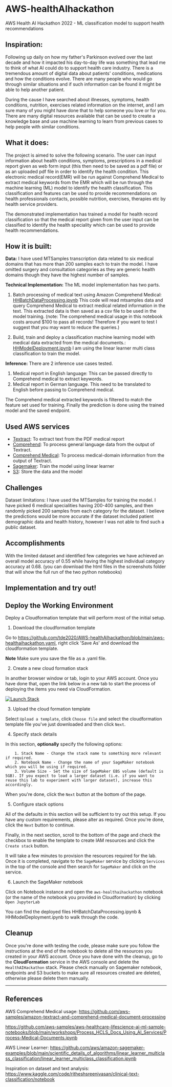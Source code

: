 # AWS-healthAIhackathon
AWS Health AI Hackathon 2022 - ML classification model to support health recommendations

## Inspiration: 
Following up daily on how my father's Parkinson evolved over the last decade and how it impacted his day-to-day life was something that lead me to think of what AI could do to support health care industry. There is a tremendous amount of digital data about patients' conditions, medications and 
how the conditions evolve. There are many people who would go through similar situations and if such information can be found it might be able to help another patient. 

During the cause I have searched about illnesses, symptoms, health conditions, nutrition, exercises related information on the internet, and I am sure many of you might have done that to help someone you love or for you. There are many digital resources available that can be used to create a knowledge base and use machine learning to learn from previous cases to help people with similar conditions.

## What it does: 
The project is aimed to solve the following scenario.  The user can input information about health conditions, symptoms, prescriptions in a medical report given as web form input (this then need to be saved as a pdf file) or as an uploaded pdf file in order to identify the health condition. This electronic medical record(EMR) will be run against Comprehend Medical to extract medical keywords from the EMR which will be run through the machine learning (ML) model to identify the health classification. This classification and features can be used to provide recommendations on health professionals contacts, possible nutrition, exercises, therapies etc by health service providers.

The demonstrated implementation has trained a model for health record classification so that the medical report given from the user input can be classified to identify the health speciality which can be used to provide health recommendations.  

## How it is built: 
**Data:**
I have used MTSamples transcription data related to six medical domains that has more than 200 samples each to train the model. I have omitted surgery and consultation categories as they are generic health domains though they have the highest number of samples. 

**Technical Implementation:**
The ML model implementation has two parts.
1) Batch processing of medical text using Amazon Comprehend Medical: [HHBatchDataProcessing.ipynb](./HHBatchDataProcessing.ipynb)
This code will read mtsamples data and query Comprehend Medical to extract medical related information in the text. This extracted data is then saved as a csv file to be used in the model training. (note: The comprehend medical usage in this notebook costs around $100 to pass all records! Therefore if you want to test I suggest that you may want to reduce the queries.)


2) Build, train and deploy a classification machine learning model with medical data extracted from the medical documents.: [HHModelDeployment.ipynb](./HHModelDeployment.ipynb) I am using the linear learner multi class classification to train the model.

**Inference:**
There are 2 inference use cases tested.
1. Medical report in English language: This can be passed directly to Comprehend medical to extract keywords.
2. Medical report in German language. This need to be translated to English before passing to Comprehend medical.

The Comprehend medical extracted keywords is filtered to match the feature set used for training. Finally the prediction is done using the trained model and the saved endpoint.

## Used AWS services
- [Textract](https://aws.amazon.com/textract/): To extract text from the PDF medical report
- [Comprehend](https://aws.amazon.com/comprehend/): To process general language data from the output of Textract.
- [Comprehend Medical](https://aws.amazon.com/comprehend/medical/): To process medical-domain information from the output of Textract.
- [Sagemaker](https://aws.amazon.com/sagemaker/): Train the model using linear learner 
- [S3](https://aws.amazon.com/s3/): Store the data and the model

## Challenges
Dataset limitations: I have used the MTSamples for training the model. I have picked 6 medical specialities having 200-400 samples, and then randomly picked 200 samples from each category for the dataset.
I believe the predictions would be more accurate if the dataset included  patient demographic data and health history, however I was not able to find such a public dataset. 

## Accomplishments
With the limited dataset and identified few categories we have achieved an overall model accuracy of 0.55 while having the highest individual category accuracy at 0.68. (you can download the html files in the screenshots folder that will show the full run of the two python notebooks)

## Implementation and try out!

## Deploy the Working Environment

Deploy a Cloudformation template that will perform most of the initial setup.

1. Download the cloudformation template

Go to https://github.com/tde2020/AWS-healthAIhackathon/blob/main/aws-healthaihackathon.yaml, right click 'Save As' and download the cloudformation template.

**Note** Make sure you save the file as a .yaml file.

2. Create a new cloud formation stack

In another browser window or tab, login to your AWS account. Once you have done that, open the link below in a new tab to start the process of deploying the items you need via CloudFormation.

[![Launch Stack](https://s3.amazonaws.com/cloudformation-examples/cloudformation-launch-stack.png)](https://console.aws.amazon.com/cloudformation/home#/stacks/new?stackName=HealthAIHackathon)

3. Upload the cloud formation template

Select `Upload a template`,  click `Choose file` and select the cloudformation template file you've just downloaded and then click `Next`.


4. Specify stack details

In this section, **optionally** specify the following options:
    
        1. Stack Name - Change the stack name to something more relevant if required.
        2. Notebook Name - Change the name of your SageMaker notebook which you will be using if required.
        3. Volume Size - Set the size of SageMaker EBS volume (default is 5GB). If you expect to load a larger dataset (i.e. if you want to reuse this lab to experiment with larger dataset), increase this accordingly.

When you're done, click the `Next` button at the bottom of the page.

5. Configure stack options

All of the defaults in this section will be sufficient to try out this setup. If you have any custom requirements, please alter as required. Once you're done, click the `Next` button to continue.

Finally, in the next section, scroll to the bottom of the page and check the checkbox to enable the template to create IAM resources and click the `Create stack` button.


It will take a few minutes to provision the resources required for the lab. Once it is completed, navigate to the `SageMaker` service by clicking `Services` in the top of the console and then search for `SageMaker` and click on the service.


6. Launch the SageMaker notebook

Click on Notebook instance and open the `aws-healthaihackathon` notebook (or the name of the notebook you provided in Cloudformation) by clicking `Open JupyterLab`

You can find the deployed files HHBatchDataProcessing.ipynb & HHModelDeployment.ipynb to walk through the code. 


## Cleanup
Once you're done with testing the code, please make sure you follow the instructions at the end of the notebook to delete all the resources you created in your AWS account. Once you have done with the cleanup, go to the **CloudFormation** service in the AWS console and delete the `HealthAIHackathon` stack. Please check manually on Sagemaker notebook, endpoints and S3 buckets to make sure all resources created are deleted, otherwise please delete them manually.

---

## References

AWS Comprehend Medical usage:
https://github.com/aws-samples/amazon-textract-and-comprehend-medical-document-processing

https://github.com/aws-samples/aws-healthcare-lifescience-ai-ml-sample-notebooks/blob/main/workshops/Process_HCLS_Docs_Using_AI_Services/Process-Medical-Documents.ipynb

AWS Linear Learner:
https://github.com/aws/amazon-sagemaker-examples/blob/main/scientific_details_of_algorithms/linear_learner_multiclass_classification/linear_learner_multiclass_classification.ipynb

Inspiration on dataset and text analysis:
https://www.kaggle.com/code/ritheshsreenivasan/clinical-text-classification/notebook

